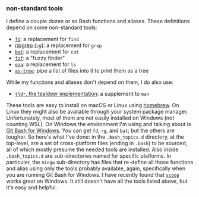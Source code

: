 ### non-standard tools

I define a couple dozen or so Bash functions and aliases. These definitions depend on some non-standard tools:

- [`fd`](https://github.com/sharkdp/fd): a replacement for `find`
- [ripgrep (`rg`)](https://github.com/BurntSushi/ripgrep): a replacement for `grep`
- [`bat`](https://github.com/sharkdp/bat): a replacement for `cat`
- [`fzf`](https://github.com/junegunn/fzf): a "fuzzy finder"
- [`eza`](https://github.com/eza-community/eza): a replacement for `ls`
- [`as-tree`](https://github.com/jez/as-tree): pipe a list of files into it to print them as a tree

While my functions and aliases don't depend on them, I do also use:

- [`tldr`, the tealdeer implementation](https://github.com/dbrgn/tealdeer): a supplement to `man`

These tools are easy to install on macOS or Linux using [homebrew](https://brew.sh/). On Linux they might also be
available through your system package manager. Unfortunately, most of them are not easily installed on Windows (not
counting WSL). On Windows the environment I'm using and talking about is [Git Bash for Windows](https://git-scm.com).
You can get `fd`, `rg`, and `bat`; but the others are tougher. So here's what I've done: in the `.bash_topics.d`
directory, at the top-level, are a set of cross-platform files (ending in `.bash`) to be sourced, all of which mostly
presume the needed tools are installed. Also inside `.bash_topics.d` are sub-directories named for specific platforms.
In particuler, the `mingw` sub-directory has files that re-define all those functions and alias using only the tools
probably available, again, specifically when you are running Git Bash for Windows. I have recently found that
[`scoop`](https://scoop.sh) works great on Windows. It still doesn't have all the tools listed above, but it's easy and
helpful.
